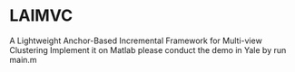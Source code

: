 # LAIMVC
A Lightweight Anchor-Based Incremental Framework for Multi-view Clustering
Implement it on Matlab 
please conduct the demo in Yale by run main.m
